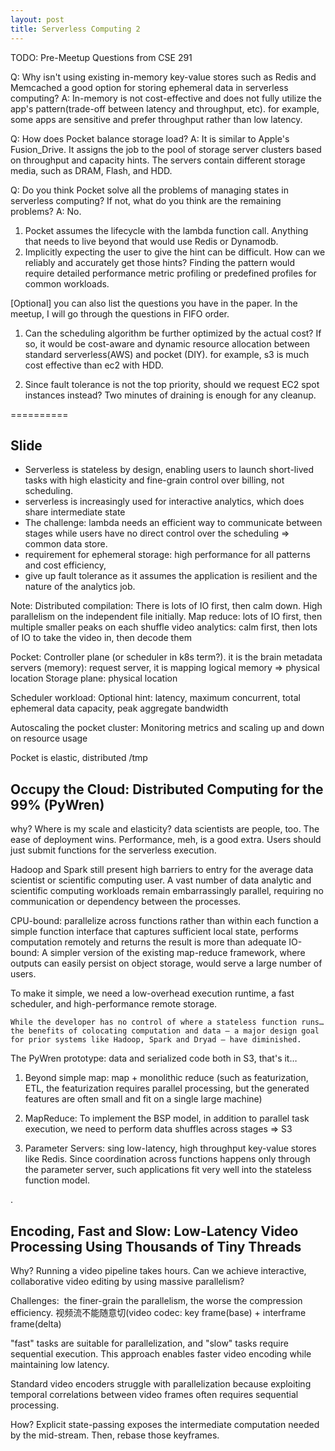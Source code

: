 ```yaml
---
layout: post
title: Serverless Computing 2
---
```


TODO: Pre-Meetup Questions from CSE 291

Q: Why isn't using existing in-memory key-value stores such as Redis and Memcached a good option for storing ephemeral data in serverless computing?
A: In-memory is not cost-effective and does not fully utilize the app's pattern(trade-off between latency and throughput, etc). for example, some apps are sensitive and prefer throughput rather than low latency.

Q: How does Pocket balance storage load?
A: It is similar to Apple's Fusion_Drive. It assigns the job to the pool of storage server clusters based on throughput and capacity hints. The servers contain different storage media, such as DRAM, Flash, and HDD.

Q: Do you think Pocket solve all the problems of managing states in serverless computing? If not, what do you think are the remaining problems?
A: No.
1. Pocket assumes the lifecycle with the lambda function call. Anything that needs to live beyond that would use Redis or Dynamodb.
2. Implicitly expecting the user to give the hint can be difficult. How can we reliably and accurately get those hints? 
Finding the pattern would require detailed performance metric profiling or predefined profiles for common workloads.


[Optional] you can also list the questions you have in the paper. In the meetup, I will go through the questions in FIFO order. 

1. Can the scheduling algorithm be further optimized by the actual cost? If so, it would be cost-aware and dynamic resource allocation between standard serverless(AWS) and pocket (DIY). for example, s3 is much cost effective than ec2 with HDD.

2. Since fault tolerance is not the top priority, should we request EC2 spot instances instead? Two minutes of draining is enough for any cleanup.

==========

## Slide
* Serverless is stateless by design, enabling users to launch short-lived tasks with high elasticity and fine-grain control over billing, not scheduling.
* serverless is increasingly used for interactive analytics, which does share intermediate state
* The challenge: lambda needs an efficient way to communicate between stages while users have no direct control over the scheduling => common data store.
* requirement for ephemeral storage: high performance for all patterns and cost efficiency, 
* give up fault tolerance as it assumes the application is resilient and the nature of the analytics job.

Note:
Distributed compilation: There is lots of IO first, then calm down. High parallelism on the independent file initially. 
Map reduce: lots of IO first, then multiple smaller peaks on each shuffle
video analytics: calm first, then lots of IO to take the video in, then decode them

Pocket:
Controller plane (or scheduler in k8s term?). it is the brain
metadata servers (memory): request server, it is mapping logical memory => physical location
Storage plane: physical location

Scheduler workload:
Optional hint: latency, maximum concurrent, total ephemeral data capacity, peak aggregate bandwidth

Autoscaling the pocket cluster:
Monitoring metrics and scaling up and down on resource usage

Pocket is elastic, distributed /tmp


## Occupy the Cloud: Distributed Computing for the 99% (PyWren)
why? 
Where is my scale and elasticity?
data scientists are people, too. The ease of deployment wins. Performance, meh, is a good extra. Users should just submit functions for the serverless execution.

Hadoop and Spark still present high barriers to entry for the average data scientist or scientific computing user.
A vast number of data analytic and scientific computing workloads remain embarrassingly parallel, requiring no communication or dependency between the processes. 

CPU-bound: parallelize across functions rather than within each function a simple function interface that captures sufficient local state, performs computation remotely and returns the result is more than adequate
IO-bound: A simpler version of the existing map-reduce framework, where outputs can easily persist on object storage, would serve a large number of users.

To make it simple, we need a low-overhead execution runtime, a fast scheduler, and high-performance remote storage.

```
While the developer has no control of where a stateless function runs… the benefits of colocating computation and data – a major design goal for prior systems like Hadoop, Spark and Dryad – have diminished.
```

The PyWren prototype: data and serialized code both in S3, that's it…

1. Beyond simple map: 
map + monolithic reduce (such as featurization, ETL, the featurization requires parallel processing, but the generated features are often small and fit on a single large machine)

2. MapReduce: 
To implement the BSP model, in addition to parallel task execution, we need to perform data shuffles across stages => S3

3. Parameter Servers: sing low-latency, high throughput key-value stores like Redis. Since coordination across functions happens only through the parameter server, such applications fit very well into the stateless function model.

.

## Encoding, Fast and Slow: Low-Latency Video Processing Using Thousands of Tiny Threads
Why?
Running a video pipeline takes hours. Can we achieve interactive, collaborative video editing by using massive parallelism?

Challenges:  the finer-grain the parallelism, the worse the compression efficiency. 视频流不能随意切(video codec: key frame(base) + interframe frame(delta)

"fast" tasks are suitable for parallelization, and "slow" tasks require sequential execution. This approach enables faster video encoding while maintaining low latency.

Standard video encoders struggle with parallelization because exploiting temporal correlations between video frames often requires sequential processing.

How? Explicit state-passing exposes the intermediate computation needed by the mid-stream. Then, rebase those keyframes.

